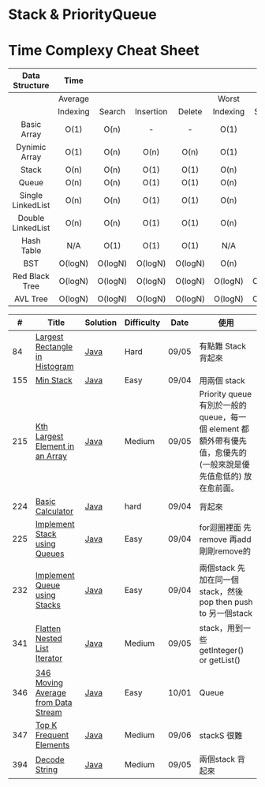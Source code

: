 # Stack & PriorityQueue

# Time Complexy Cheat Sheet

|Data Structure | Time  |        |           |        |       |        |           |        |           Space  |
|:-------------:|:-----:|:------:|:---------:|:------:|:-----:|:------:|:---------:|:------:|:----------------:|
|               |Average|        |           |        | Worst |        |           |        | Worst            |
|               |Indexing | Search | Insertion | Delete |Indexing | Search | Insertion | Delete |                  |
| Basic Array   | O(1)  | O(n)   |     -      | -  | O(1)  | O(n)   | -      | -          | O(n)             |
| Dynimic Array | O(1)  | O(n)   | O(n)      | O(n)   | O(1)  | O(n)   | O(n)      | O(n)   | O(n)             |
| Stack         | O(n)  | O(n)   | O(1)      | O(1)   | O(n)  | O(n)   | O(1)      | O(1)   | O(n)             |
| Queue         | O(n)  | O(n)   | O(1)      | O(1)   | O(n)  | O(n)   | O(1)      | O(1)   | O(n)             |
|Single LinkedList| O(n)  | O(n)   | O(1)      | O(1)   | O(n)  | O(n)   | O(1)      | O(1)   | O(n)             |
|Double LinkedList| O(n)  | O(n)   | O(1)      | O(1)   | O(n)  | O(n)   | O(1)      | O(1)   | O(n)             |
| Hash Table    | N/A  | O(1)   | O(1)      | O(1)   | N/A  | O(n)   | O(n)      | O(n)   | O(n)             |
| BST           | O(logN)  | O(logN)    | O(logN)  | O(logN) | O(n)  | O(n)   | O(n)      | O(n)   | O(n)    |
| Red Black Tree| O(logN)  | O(logN) | O(logN) | O(logN)  | O(logN)  | O(logN) | O(logN) | O(logN)   | O(n)      |
| AVL Tree      | O(logN)  | O(logN) | O(logN) | O(logN)  | O(logN)  | O(logN) | O(logN) | O(logN)   | O(n)      |


| # | Title | Solution | Difficulty | Date | 使用 |
|---| ----- | -------- | ---------- |------|------|
|84|[Largest Rectangle in Histogram](https://leetcode.com/problems/largest-rectangle-in-histogram/) | [Java]()|Hard|09/05|有點難 Stack背起來 |
|155|[Min Stack](https://leetcode.com/problems/min-stack/) | [Java]()|Easy|09/04|用兩個 stack|
|215|[Kth Largest Element in an Array](https://leetcode.com/problems/kth-largest-element-in-an-array/) | [Java]()|Medium|09/05|Priority queue 有別於一般的 queue，每一個 element 都額外帶有優先值，愈優先的 (一般來說是優先值愈低的) 放在愈前面。|
|224|[Basic Calculator](https://leetcode.com/problems/basic-calculator/) | [Java]()|hard|09/04|背起來|
|225|[Implement Stack using Queues](https://leetcode.com/problems/implement-stack-using-queues/) | [Java]()|Easy|09/04|for迴圈裡面 先remove 再add 剛剛remove的|
|232|[Implement Queue using Stacks](https://leetcode.com/problems/implement-queue-using-stacks/) | [Java]()|Easy|09/04|兩個stack 先加在同一個stack，然後 pop then push to 另一個stack |
|341|[Flatten Nested List Iterator](https://leetcode.com/problems/flatten-nested-list-iterator/) | [Java]()|Medium|09/05|stack，用到一些 getInteger() or getList()|
|346|[346 Moving Average from Data Stream](https://leetcode.com/problems/moving-average-from-data-stream) | [Java]()|Easy|10/01|Queue|
|347|[Top K Frequent Elements](https://leetcode.com/problems/top-k-frequent-elements/) | [Java]()|Medium|09/06|stackS 很難|
|394|[Decode String](https://leetcode.com/problems/decode-string/) | [Java]()|Medium|09/05|兩個stack 背起來 |
